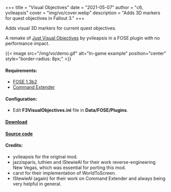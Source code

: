 +++
title = "Visual Objectives"
date = "2021-05-07"
author = "c6, yvileapsis"
cover = "img/vo/cover.webp"
description = "Adds 3D markers for quest objectives in Fallout 3."
+++

Adds visual 3D markers for current quest objectives. 

A remake of [Just Visual Objectives](https://www.nexusmods.com/newvegas/mods/66901) by yvileapsis in a FOSE plugin with no performance impact.

{{< image src="/img/vo/demo.gif" alt="In-game example" position="center" style="border-radius: 8px;" >}}

#### Requirements:
- [FOSE 1.3b2](http://fose.silverlock.org/)﻿
- [Command Extender](https://www.nexusmods.com/fallout3/mods/23682)


#### Configuration:

- Edit **F3VisualObjectives.ini** file in **Data/FOSE/Plugins**.
 
#### [Download](/mod/F3VO.7z)

#### [Source code](https://github.com/c6-dev/VisualObjectivesFOSE)
 
#### Credits:

- yvileapsis ﻿for the original mod.
- jazzisparis﻿, luthien ﻿and lStewieAl ﻿for their work reverse-engineering New Vegas, which was essential for porting this mod.
- carxt ﻿for their implementation of WorldToScreen.
- lStewieAl ﻿(again) for their work on Command Extender and always being very helpful in general.
